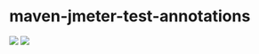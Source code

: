 # maven-jmeter-test-annotations
[![](https://jitpack.io/v/NiklasHoltmeyer/maven-jmeter-test-annotations.svg)](https://jitpack.io/#NiklasHoltmeyer/maven-jmeter-test-annotations)
[![](https://img.shields.io/badge/Documentation-JavaDoc-green.svg)](https://niklasholtmeyer.github.io/maven-jmeter-test-annotations/)
